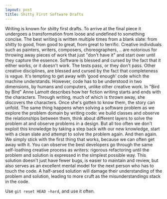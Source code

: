 ```yaml
---
layout: post
title: Shitty First Software Drafts
---
```


Writing is known for shitty first drafts. To arrive at the final piece it
undergoes a transformation from loose and undefined to something concise. The
best writing is written multiple times from a blank slate: from shitty to good,
from good to great, from great to terrific. Creative individuals such as
painters, writers, composers, choreographers, .. are notorious for throwing away
pieces of work that just "don't have it" and start over until they capture the
essence. Software is blessed and cursed by the fact that it either works, or it
doesn't work. The tests pass, or they don't pass. Other creative disciplines,
are blessed and cursed by the fact that completeness is vague.  It's tempting to
get away with ‘good enough’ code which the machine understands.  However, code
has to be understood in two dimensions, by humans and computers, unlike other
creative work. In "Bird by Bird" Anne Lamott describes how her fiction writing
starts and ends with the characters. Through writing, much of which is thrown
away, she discovers the characters. Once she's gotten to know them, the story
can unfold. The same thing happens when solving a software problem as we explore
the problem domain by writing code: we build classes and observe the
relationships between them, think about different layers to solve the problem at
and observe problems in a design. But all too often we don't exploit this
knowledge by taking a step back with our new knowledge, start with a clean slate
and attempt to solve the problem again. And then again. We simply stick with the
first thing that works, because we can often get away with it. You can observe
the best developers go through the same self-loathing creative process as
writers: rigorous refactoring until the problem and solution is expressed in the
simplest possible way. This solution doesn't just have fewer bugs, is easier to
maintain and review, but also serves as an excellent mental model for the next
person who has to touch the code. A half-arsed solution will damage their
understanding of the problem and solution, leading to more cruft as the
misunderstandings stack in the code.

Use `git reset HEAD —hard`, and use it often.
